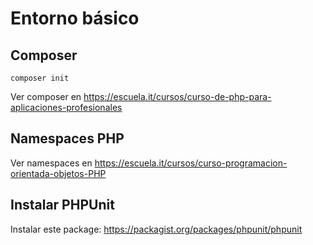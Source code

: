 # Entorno básico

## Composer

```
composer init
```

Ver composer en <https://escuela.it/cursos/curso-de-php-para-aplicaciones-profesionales>

## Namespaces PHP

Ver namespaces en https://escuela.it/cursos/curso-programacion-orientada-objetos-PHP

## Instalar PHPUnit

Instalar este package:
https://packagist.org/packages/phpunit/phpunit
